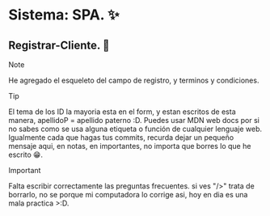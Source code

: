 # Sistema: SPA. ✨
## Registrar-Cliente. 🙋

>[!NOTE]
> He agregado el esqueleto del campo de registro, y terminos y condiciones.

>[!TIP]
>El tema de los ID la mayoria esta en el form, y estan escritos de esta manera, apellidoP = apellido paterno :D.
>Puedes usar MDN web docs por si no sabes como se usa alguna etiqueta o función de cualquier lenguaje web.
>Igualmente cada que hagas tus commits, recurda dejar un pequeño mensaje aqui, en notas, en importantes, no importa que borres lo que he escrito 😁.

>[!IMPORTANT]
> Falta escribir correctamente las preguntas frecuentes.
> si ves "/>" trata de borrarlo, no se porque mi computadora lo corrige asi, hoy en dia es una mala practica >:D.
